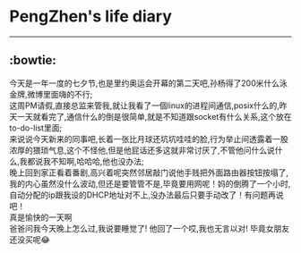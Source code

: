 # PengZhen's life diary
---
:bowtie:
---
  今天是一年一度的七夕节,也是里约奥运会开幕的第二天吧,孙杨得了200米什么泳金牌,微博里面嗨的不行;  
  这周PM请假,直接总监来管我,就让我看了一個linux的进程间通信,posix什么的,昨天一天就看完了,通信什么的倒是很简单,就是不知道跟socket有什么关系,这个放在to-do-list里面;    
  来说说今天新来的同事吧,长着一张比月球还坑坑哇哇的脸,行为举止间透露着一股浓厚的猥琐气息,这个不怪他,但是他屁话还多这就非常讨厌了,不管他问什么说什么,我都说我不知啊,哈哈哈,他也没办法;  
  晚上回到家正看着番剧,高兴着呢突然邻居敲门说他手贱把外面路由器按钮按塌了,我的内心虽然没什么波动,但还是要管管不是,毕竟要用网呢！妈的倒腾了一个小时,自动分配的ip跟我设的DHCP地址对不上,没办法最后只要手动改了！有问题再说吧！  
  真是愉快的一天啊  
  爸爸问我今天晚上怎么过,我说要睡觉了! 他回了一个哎,我也无言以对! 毕竟女朋友还没买呢:joy:  
